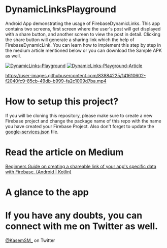 # DynamicLinksPlayground
Android App demonstrating the usage of FirebaseDynamicLinks. 
This app contains two screens, first screen where the user's post will get displayed with a share button, 
and another screen to view the post in detail. 
Clicking the share button will generate a sharing link which the help of FirebaseDynamicLink.
You can learn how to implement this step by step in the medium article mentioned below or you can download the Sample APK as well.

[![DynamicLinks-Playground](https://img.shields.io/badge/APK-DynamicLinks%20Playground-green)](https://github.com/kasem-sm/DynamicLinksPlayground/raw/master/app/build/outputs/apk/debug/app-debug.apk)
[![DynamicLinks-Playground-Article](https://img.shields.io/badge/Article-on%20Medium-orange
)](https://medium.com/@kasem./beginners-guide-on-creating-a-shareable-link-of-your-apps-specific-data-with-firebase-8c471e1fe22e)


https://user-images.githubusercontent.com/83884225/141610602-f2040fc9-85cb-49db-b999-fa2c1009d7ba.mp4

# How to setup this project?
If you will be cloning this repository, please make sure to create a new Firebase project 
and change the package name of this repo with the name you have created your Firebase Project.
Also don't forget to update the [google-services.json](https://github.com/kasem-sm/DynamicLinksPlayground/blob/master/app/google-services.json) file.

# Read the article on Medium
[Beginners Guide on creating a shareable link of your app's specific data with Firebase. (Android | Kotlin)](https://medium.com/@kasem./beginners-guide-on-creating-a-shareable-link-of-your-apps-specific-data-with-firebase-8c471e1fe22e)

# A glance to the app

# If you have any doubts, you can connect with me on Twitter as well. 
[@KasemSM_](https://twitter.com/KasemSM_) on Twitter
